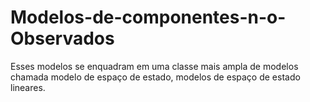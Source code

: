 # Modelos-de-componentes-n-o-Observados
Esses modelos se enquadram em uma classe mais ampla de modelos chamada modelo de espaço de estado, modelos de espaço de estado lineares.
